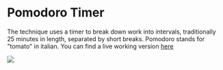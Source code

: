 # Pomodoro Timer

The technique uses a timer to break down work into intervals, traditionally 25 minutes in length, separated by short breaks. Pomodoro stands for "tomato" in italian. You can find a live working version [here](http://codepen.io/elefun/full/PNaLBY/)

<img src="http://nobacks.com/wp-content/uploads/2014/11/Tomato-68-449x500.png">